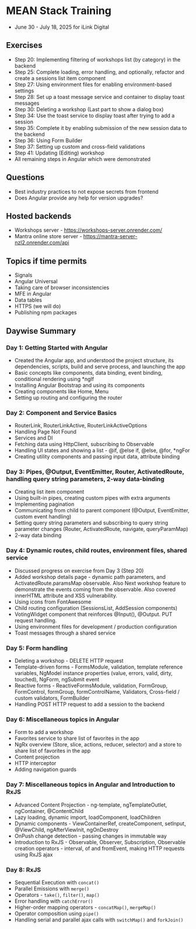 # MEAN Stack Training
- June 30 - July 18, 2025 for iLink Digital

## Exercises
- Step 20: Implementing filtering of workshops list (by category) in the backend
- Step 25: Complete loading, error handling, and optionally, refactor and create a sessions list item component
- Step 27: Using environment files for enabling environment-based settings
- Step 28: Set up a toast message service and container to display toast messages
- Step 30: Deleting a workshop (Last part to show a dialog box)
- Step 34: Use the toast service to display toast after trying to add a session
- Step 35: Complete it by enabling submission of the new session data to the backend
- Step 36: Using Form Builder
- Step 37: Setting up custom and cross-field validations
- Step 41: Updating (Editing) workshop
- All remaining steps in Angular which were demonstrated

## Questions
- Best industry practices to not expose secrets from frontend
- Does Angular provide any help for version upgrades?

## Hosted backends
- Workshops server - https://workshops-server.onrender.com/
- Mantra online store server - https://mantra-server-nzl2.onrender.com/api

## Topics if time permits
- Signals
- Angular Universal
- Taking care of browser inconsistencies
- MFE in Angular
- Data tables
- HTTPS (we will do)
- Publishing npm packages

## Daywise Summary

### Day 1: Getting Started with Angular
- Created the Angular app, and understood the project structure, its dependencies, scripts, build and serve process, and launching the app
- Basic concepts like components, data binding, event binding, conditional rendering using *ngIf
- Installing Angular Bootstrap and using its components
- Creating components like Home, Menu
- Setting up routing and configuring the router

### Day 2: Component and Service Basics
- RouterLink, RouterLinkActive, RouterLinkActiveOptions
- Handling Page Not Found
- Services and DI
- Fetching data using HttpClient, subscribing to Observable
- Handling UI states and showing a list - @if, @else if, @else, @for, *ngFor
- Creating utility components and passing input data, attribute binding

### Day 3: Pipes, @Output, EventEmitter, Router, ActivatedRoute, handling query string parameters, 2-way data-binding
- Creating list item component
- Using built-in pipes, creating custom pipes with extra arguments
- Implementing pagination
- Communicating from child to parent component (@Output, EventEmitter, custom event handling)
- Setting query string parameters and subscribing to query string parameter changes (Router, ActivatedRoute, navigate, queryParamMap)
- 2-way data binding

### Day 4: Dynamic routes, child routes, environment files, shared service
- Discussed progress on exercise from Day 3 (Step 20)
- Added workshop details page - dynamic path parameters, and ActivatedRoute.paramsMap observable. Also Next workshop feature to demonstrate the events coming from the observable. Also covered innerHTML attribute and XSS vulnerability.
- Using icons from FontAwesome
- Child routing configuration (SessionsList, AddSession components)
- VotingWidget component that reinforces @Input(), @Output. PUT request handling.
- Using environment files for development / production configuration
- Toast messages through a shared service

### Day 5: Form handling
- Deleting a workshop - DELETE HTTP request
- Template-driven forms - FormsModule, validation, template reference variables, NgModel instance properties (value, errors, valid, dirty, touched), NgForm, ngSubmit event
- Reactive forms - ReactiveFormsModule, validation, FormGroup, FormControl, formGroup, formControlName, Validators, Cross-field / custom validators, FormBuilder
- Handling POST HTTP request to add a session to the backend

### Day 6: Miscellaneous topics in Angular
- Form to add a workshop
- Favorites service to share list of favorites in the app
- NgRx overview (Store, slice, actions, reducer, selector) and a store to share list of favorites in the app
- Content projection
- HTTP interceptor
- Adding navigation guards

### Day 7: Miscellaneous topics in Angular and Introduction to RxJS
- Advanced Content Projection - ng-template, ngTemplateOutlet, ngContainer, @ContentChild
- Lazy loading, dynamic import, loadComponent, loadChildren
- Dynamic components - ViewContainerRef, createComponent, setInput, @ViewChild, ngAfterViewInit, ngOnDestroy
- OnPush change detection - passing changes in immutable way
- Introduction to RxJS - Observable, Observer, Subscription, Observable creation operators - interval, of and fromEvent, making HTTP requests using RxJS ajax

### Day 8: RxJS
- Sequential Execution with `concat()`
- Parallel Emissions with `merge()`
- Operators - `take()`, `filter()`, `map()`
- Error handling with `catchError()`
- Higher-order mapping operators - `concatMap()`, `mergeMap()`
- Operator composition using `pipe()`
- Handling serial and parallel ajax calls with `switchMap()` and `forkJoin()`